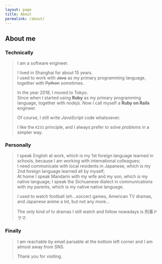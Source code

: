 ```yaml
---
layout: page
title: About
permalink: /about/
---
```


## About me

### Technically
  > I am a software engineer.
  >
  > I lived in Shanghai for about 15 years.  
  > I used to work with ~~Java~~ as my primary programming language, together with ~~Python~~ sometimes.
  >
  > In the year 2018, I moved to Tokyo.  
  > Since when I started using **Ruby** as my primary programming language, together with *nodejs*.
  > Now I call myself a **Ruby on Rails** engineer.
  >
  > Of course, I still write *JavaScript* code whatsoever.
  >
  > I like the `KISS` principle, and I always prefer to solve *problems* in a simpler way.

### Personally
  > I speak English at work, which is my 1st foreign language learned in schools, because I am working with international colleagues;  
  > I need communicate with local residents in Japanese, which is my 2nd foreign language learned all by myself;  
  > At home I speak Mandarin with my wife and my son, which is my native language;
  > I speak the Sichuanese dialect in communications with my parents, which is my native native language.
  >
  > I used to watch football (eh...soccer) games, American TV dramas, and Japanese anime a lot, but not any more...  
  >
  > The only kind of tv dramas I still watch and follow nowadays is 刑事ドラマ.

### Finally
  > I am reachable by email parsable at the bottom left corner and I am almost away from SNS.
  > 
  > Thank you for visiting.
